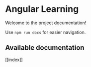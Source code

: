 # Angular Learning

Welcome to the project documentation!

Use `npm run docs` for easier navigation.

## Available documentation

[[index]]

